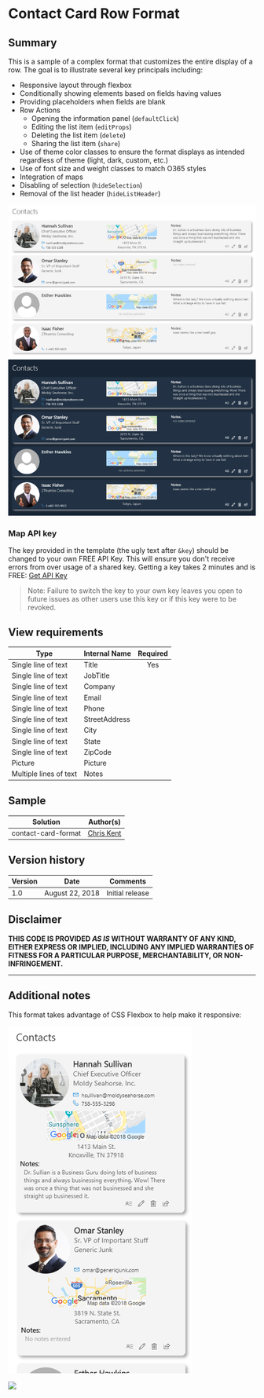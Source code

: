 # Contact Card Row Format

## Summary
This is a sample of a complex format that customizes the entire display of a row. The goal is to illustrate several key principals including:
- Responsive layout through flexbox
- Conditionally showing elements based on fields having values
- Providing placeholders when fields are blank
- Row Actions
  - Opening the information panel (`defaultClick`)
  - Editing the list item (`editProps`)
  - Deleting the list item (`delete`)
  - Sharing the list item (`share`)
- Use of theme color classes to ensure the format displays as intended regardless of theme (light, dark, custom, etc.)
- Use of font size and weight classes to match O365 styles
- Integration of maps
- Disabling of selection (`hideSelection`)
- Removal of the list header (`hideListHeader`)

![Light and Dark Themes](./screenshot.png)

### Map API key

The key provided in the template (the ugly text after `&key`) should be changed to your own FREE API Key. This will ensure you don't receive errors from over usage of a shared key. Getting a key takes 2 minutes and is FREE: [Get API Key](https://developers.google.com/maps/documentation/static-maps/get-api-key)

>Note: Failure to switch the key to your own key leaves you open to future issues as other users use this key or if this key were to be revoked.

## View requirements

|Type|Internal Name|Required|
|---|---|:---:|
|Single line of text|Title|Yes|
|Single line of text|JobTitle||
|Single line of text|Company||
|Single line of text|Email||
|Single line of text|Phone||
|Single line of text|StreetAddress||
|Single line of text|City||
|Single line of text|State||
|Single line of text|ZipCode||
|Picture|Picture||
|Multiple lines of text|Notes||

## Sample

Solution|Author(s)
--------|---------
contact-card-format | [Chris Kent](https://twitter.com/thechriskent)

## Version history

Version|Date|Comments
-------|----|--------
1.0|August 22, 2018|Initial release

## Disclaimer
**THIS CODE IS PROVIDED *AS IS* WITHOUT WARRANTY OF ANY KIND, EITHER EXPRESS OR IMPLIED, INCLUDING ANY IMPLIED WARRANTIES OF FITNESS FOR A PARTICULAR PURPOSE, MERCHANTABILITY, OR NON-INFRINGEMENT.**

---

## Additional notes

This format takes advantage of CSS Flexbox to help make it responsive:

![Responsive Screenshot](./screenshotResponsive.png)


<img src="https://telemetry.sharepointpnp.com/sp-dev-list-formatting/view-samples/contact-card-format" />
